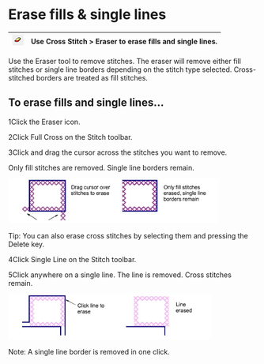 # Erase fills & single lines

| ![Eraser.png](assets/Eraser.png) | Use Cross Stitch > Eraser to erase fills and single lines. |
| -------------------------------- | ---------------------------------------------------------- |

Use the Eraser tool to remove stitches. The eraser will remove either fill stitches or single line borders depending on the stitch type selected. Cross-stitched borders are treated as fill stitches.

## To erase fills and single lines...

1Click the Eraser icon.

2Click Full Cross on the Stitch toolbar.

3Click and drag the cursor across the stitches you want to remove.

Only fill stitches are removed. Single line borders remain.

![cross-stitch_editing00023.png](assets/cross-stitch_editing00023.png)

Tip: You can also erase cross stitches by selecting them and pressing the Delete key.

4Click Single Line on the Stitch toolbar.

5Click anywhere on a single line. The line is removed. Cross stitches remain.

![cross-stitch_editing00026.png](assets/cross-stitch_editing00026.png)

Note: A single line border is removed in one click.

